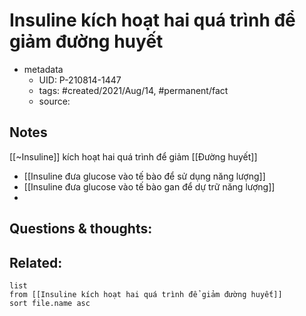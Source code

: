 # Insuline kích hoạt hai quá trình để giảm đường huyết

- metadata
	- UID: P-210814-1447
	- tags: #created/2021/Aug/14, #permanent/fact 
	- source: 

## Notes
[[~Insuline]] kích hoạt hai quá trình để giảm [[Đường huyết]]
- [[Insuline đưa glucose vào tế bào để sử dụng năng lượng]]
- [[Insuline đưa glucose vào tế bào gan để dự trữ năng lượng]]
- 

## Questions & thoughts:

## Related:
```dataview
list
from [[Insuline kích hoạt hai quá trình để giảm đường huyết]]
sort file.name asc
```
